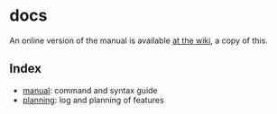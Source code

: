 # docs

An online version of the manual is available [at the wiki](https://github.com/sneha-afk/KeplerKV/wiki), a copy of this.

## Index
- [manual](manual.md): command and syntax guide
- [planning](planning.md): log and planning of features
